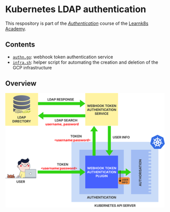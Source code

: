 # Kubernetes LDAP authentication

This respository is part of the [_Authentication_](https://academy.learnk8s.io/authentication-intro) course of the [Learnk8s Academy](http://academy.learnk8s.io/).

## Contents

- [`authn.go`](authn.go): webhook token authentication service
- [`infra.sh`](infra.sh): helper script for automating the creation and deletion of the GCP infrastructure

## Overview

![LDAP authentication](overview.svg)
